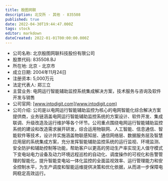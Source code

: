 ```yaml
---
title: 殷图网联
description: 北交所 - 其他 - 835508
published: true
date: 2022-04-30T19:44:47.000Z
tags: stock
editor: markdown
dateCreated: 2022-01-01T00:00:00.000Z
---
```


- 公司名称: 北京殷图网联科技股份有限公司
- 股票代码: 835508.BJ
- 所在地: 北京 - 北京市
- 成立日期: 2004年11月24日
- 注册资本: 5,000万元
- 法定代表人: 郑三立
- 主营业务: 电网运行智能辅助监控系统集成解决方案，技术服务与咨询及软件开发与销售
- 公司官网: [www.intodigit.com](www.intodigit.com)
- 公司介绍: 公司是以电网运行智能辅助监控为核心的电网智能化综合解决方案提供商，业务链涵盖电网运行智能辅助监控系统的方案设计、软件开发、集成联调、升级改造及运行维护等各个环节。公司重点围绕电网运行智能辅助监控系统的建设和改造需求展开研发，综合运用物联网、人工智能、信息通信、智能软件等技术，设计并实施涵盖物联感知层、通信网络层、数据服务层及智慧应用层的系统集成方案，充分发挥智能辅助监控系统的运行监视、环境监测、安全防护和辅助控制等功能，帮助客户以更高的劳动生产率实现无人值守模式下变电站电力设备及动力环境远程巡检的自动化、调度操作的可视化和告警管理的智能化，提升智能变电站一体化监控的全面监视效率、运行管理能力和安全控制水平，为生产调度和智能运维提供决策和优化依据，从而进一步保障电网稳定高效运行。


